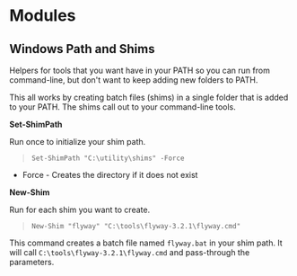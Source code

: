 
Modules
=======

Windows Path and Shims
-----
Helpers for tools that you want have in your PATH so you can run from command-line, but don't want to keep adding new folders to PATH.

This all works by creating batch files (shims) in a single folder that is added to your PATH. The shims call out to your command-line tools.


**Set-ShimPath**

Run once to initialize your shim path.

>     Set-ShimPath "C:\utility\shims" -Force

- Force - Creates the directory if it does not exist


**New-Shim**

Run for each shim you want to create.

>     New-Shim "flyway" "C:\tools\flyway-3.2.1\flyway.cmd"

This command creates a batch file named `flyway.bat` in your shim path. It will call `C:\tools\flyway-3.2.1\flyway.cmd` and pass-through the parameters.